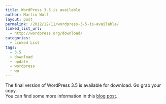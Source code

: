 ```yaml
---
title: WordPress 3.5 is available
author: Martin Wolf
layout: post
permalink: /2012/12/11/wordpress-3-5-is-available/
linked_list_url:
  - http://wordpress.org/download/
categories:
  - Linked List
tags:
  - 3.5
  - download
  - update
  - wordpress
  - wp
---
```

The final version of WordPress 3.5 is available for download. Go grab your copy.  
You can find some more information in this [blog post][1].

 [1]: http://wordpress.org/news/2012/12/elvin/